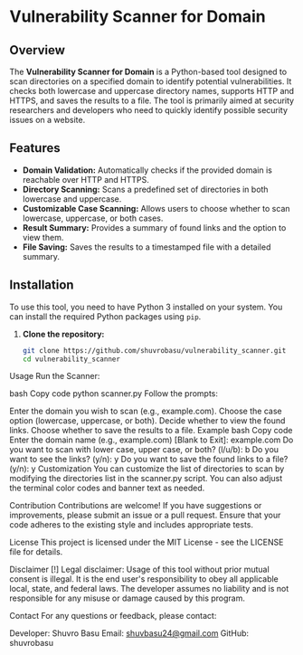 # Vulnerability Scanner for Domain

## Overview

The **Vulnerability Scanner for Domain** is a Python-based tool designed to scan directories on a specified domain to identify potential vulnerabilities. It checks both lowercase and uppercase directory names, supports HTTP and HTTPS, and saves the results to a file. The tool is primarily aimed at security researchers and developers who need to quickly identify possible security issues on a website.

## Features

- **Domain Validation:** Automatically checks if the provided domain is reachable over HTTP and HTTPS.
- **Directory Scanning:** Scans a predefined set of directories in both lowercase and uppercase.
- **Customizable Case Scanning:** Allows users to choose whether to scan lowercase, uppercase, or both cases.
- **Result Summary:** Provides a summary of found links and the option to view them.
- **File Saving:** Saves the results to a timestamped file with a detailed summary.

## Installation

To use this tool, you need to have Python 3 installed on your system. You can install the required Python packages using `pip`.

1. **Clone the repository:**
   ```bash
   git clone https://github.com/shuvrobasu/vulnerability_scanner.git
   cd vulnerability_scanner
Usage
Run the Scanner:

bash
Copy code
python scanner.py
Follow the prompts:

Enter the domain you wish to scan (e.g., example.com).
Choose the case option (lowercase, uppercase, or both).
Decide whether to view the found links.
Choose whether to save the results to a file.
Example
bash
Copy code
Enter the domain name (e.g., example.com) [Blank to Exit]: example.com
Do you want to scan with lower case, upper case, or both? (l/u/b): b
Do you want to see the links? (y/n): y
Do you want to save the found links to a file? (y/n): y
Customization
You can customize the list of directories to scan by modifying the directories list in the scanner.py script. You can also adjust the terminal color codes and banner text as needed.

Contribution
Contributions are welcome! If you have suggestions or improvements, please submit an issue or a pull request. Ensure that your code adheres to the existing style and includes appropriate tests.

License
This project is licensed under the MIT License - see the LICENSE file for details.

Disclaimer
[!] Legal disclaimer: Usage of this tool without prior mutual consent is illegal. It is the end user's responsibility to obey all applicable local, state, and federal laws. The developer assumes no liability and is not responsible for any misuse or damage caused by this program.

Contact
For any questions or feedback, please contact:

Developer: Shuvro Basu
Email: shuvbasu24@gmail.com
GitHub: shuvrobasu
